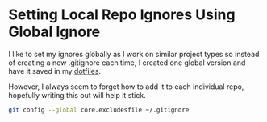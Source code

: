 # Setting Local Repo Ignores Using Global Ignore

I like to set my ignores globally as I work on similar project types so instead of creating a new .gitignore each time, I created one global version and have it saved in my [dotfiles](https://github.com/leblanck/dotfiles).

However, I always seem to forget how to add it to each individual repo, hopefully writing this out will help it stick.

```bash
git config --global core.excludesfile ~/.gitignore
```
